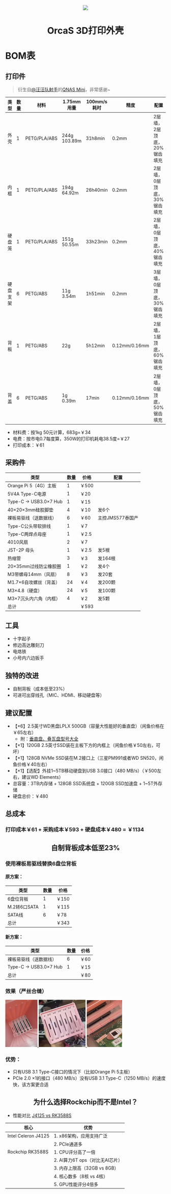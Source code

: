 <p align="center">
  <a href="https://orcastor.github.io/doc/">
    <img src="https://orcastor.github.io/doc/logo.svg">
  </a>
</p>

<h1 align="center"><strong>OrcaS 3D打印外壳</strong></h1>

# BOM表

## 打印件

> 衍生自[@汪汪队射手](https://space.bilibili.com/300702869)的[QNAS Mini](https://github.com/thunder439/QNASMINI)，非常感谢~

|类型|数量|材料|1.75mm用量|100mm/s耗时|精度|配置|注意事项|
|-|-|-|-|-|-|-|-|
|外壳|1|PETG/PLA/ABS|244g 103.89m|31h8min|0.2mm|2层墙，2层顶底，20%锯齿填充||
|内框|1|PETG/PLA/ABS|194g 64.92m|26h40min|0.2mm|2层墙，0层顶底，30%锯齿填充||
|硬盘笼|1|PETG/PLA/ABS|151g 50.55m|33h23min|0.2mm|2层墙，0层顶底，40%锯齿填充||
|硬盘支架|6|PETG/ABS|11g 3.54m|1h51min|0.2mm|3层墙，0层顶底，30%锯齿填充||
|背板|1|PETG/ABS|22g|5h12min|0.12mm/0.16mm|2层墙，1层顶底，60%锯齿填充|注意凹槽向下，可能要反过来打|
|背盖|6|PETG/ABS|1g 0.39m|17min|0.12mm/0.16mm|2层墙，0层顶底，50%锯齿填充||

- 材料费：按1kg 50元计算，683g=￥34
- 电费：按市电0.7每度算，350W的打印机耗电38.5度=￥27
- 打印成本：￥61

## 采购件

|类型|数量|价格|配置|
|-|-|-|-|
|Orange Pi 5（4G）主板|1|￥500|
|5V4A Type-C电源|1|￥20|
|Type-C -> USB3.0×7 Hub|1|￥15|
|40×20×3mm硅胶脚垫|4|￥10|发6个|
|裸板易驱线（送数据线）|6|￥60|主控JMS577泰国产
|Type-C公头带软排线|1|￥7|
|Type-C两焊点母座|1|￥2.5|
|4010风扇|2|￥7|
|JST-2P 母头|1|￥2.5|发5根|
|热缩管|3|￥3|发164根|
|20×35mm过线防尘橡胶圈|1|￥2|发4个|
|M3带螺母14mm（风扇）|8|￥3|发20套|
|M1.7×6自攻螺丝（背盖）|24|￥4|发200颗|
|M3×4.8（硬盘）|24|￥5|发100颗|
|M3×7沉头内六角（内框）|4|￥2|发5颗|
|总计||￥593||

## 工具

- 十字起子
- 修边高达雕刻刀
- 电烙铁
- 小号内六边扳手

## 独特的改进

- 自制背板（成本低至23%）
- 可进可出穿线孔（MIC、HDMI、移动硬盘等）

## 建议配置

- 【×6】2.5英寸WD黑盘LPLX 500GB（容量大性能好的垂直盘）（闲鱼价格在￥65左右）
   - 附：[垂直盘、叠瓦盘型号大全](https://www.chiphell.com/thread-2352857-1-1.html?ivk_sa=1024320u)
- 【×1】120GB 2.5英寸SSD装在主板下方的内框上（闲鱼价格￥50左右，可坏）
- 【×1】128GB NVMe SSD装在M.2接口上（三星PM991或者WD SN520，闲鱼价格￥40左右）
- 【×1】【选配】外挂1~5TB移动硬盘到USB 3.0接口（480 MB/s）（￥500左右，建议WD Elements）
- 总容量：3TB内存储 + 128GB SSD系统盘 + 120GB SSD加速盘 + 1~5T外存储
- 硬盘总价：￥480

## 总成本

### 打印成本￥61 + 采购成本￥593 + 硬盘成本￥480 = ￥1134

<h2 align="center">自制背板成本低至23%</h2>

### 使用裸板易驱线替换6盘位背板

#### 原方案：

|类型|数量|价格|
|-|-|-|
|6盘位背板|1|￥150|
|M.2转6口SATA|1|￥115|
|SATA线|6|￥78|
|总计||￥343|

#### 新方案：

|类型|数量|价格|
|-|-|-|
|裸板易驱线（送数据线）|6|￥60|
|Type-C -> USB3.0×7 Hub|1|￥15|
|总计||￥80|

### 效果（严丝合缝）

<a href="https://raw.githubusercontent.com/orcastor/case/master/assets/inner.jpg">
  <img src="./assets/inner.jpg" width="20%" />
</a><a href="https://raw.githubusercontent.com/orcastor/case/master/assets/outter.jpg">
  <img src="./assets/outter.jpg" width="29.3%" />
</a><a href="https://raw.githubusercontent.com/orcastor/case/master/assets/match.jpg">
  <img src="./assets/match.jpg" width="22%" />
</a>

### 优势：

- 只有USB 3.1 Type-C接口的情况下（比如Orange Pi 5主板）
- PCIe 2.0 ×1的接口（480 MB/s）没有USB 3.1 Type-C（1250 MB/s）的速度快，该方案更合适

<h2 align="center">为什么选择Rockchip而不是Intel？</h2>

- 性能对比 [J4125 vs RK3588S](https://gadgetversus.com/processor/intel-celeron-j4125-vs-rockchip-rk3588s/)

|核心|优势|
|-|-|
|Intel Celeron J4125|1. x86架构，应用支持广泛|
||2. PCIe通道多|
|Rockchip RK3588S|1. CPU评分高了一倍|
||2. AI算力6T ops（对比无AI芯片）|
||3. 内存上限高（32GB vs 8GB）|
||4. 核心数多（8核 vs 4核）|
||5. GPU性能评分4倍多|
